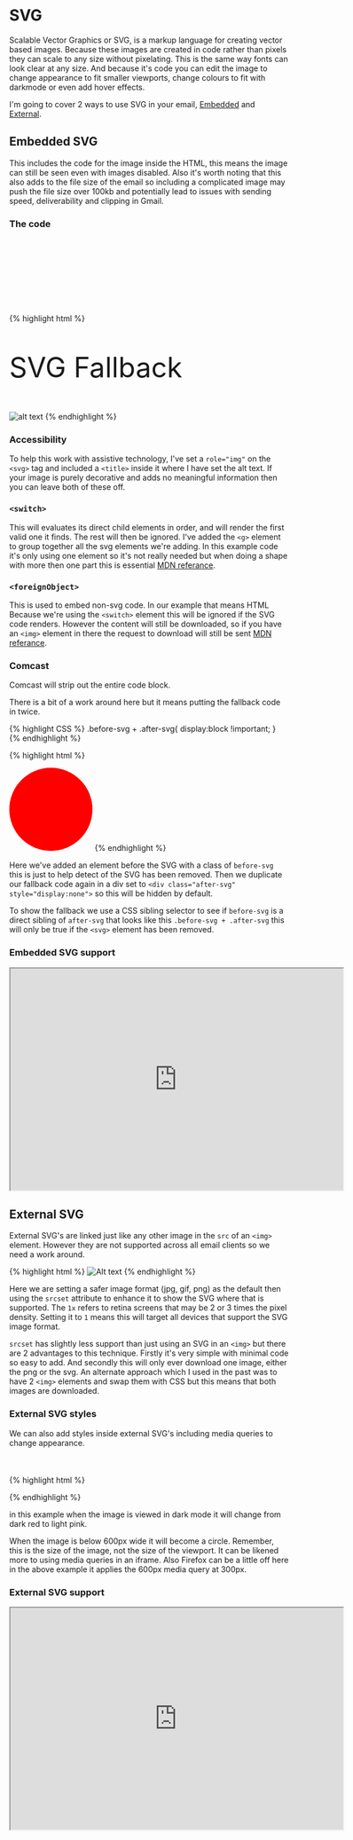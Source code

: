 # SVG

Scalable Vector Graphics or SVG, is a markup language for creating vector based images.  Because these images are created in code rather than pixels they can scale to any size without pixelating.  This is the same way fonts can look clear at any size.  And because it's code you can edit the image to change appearance to fit smaller viewports, change colours to fit with darkmode or even add hover effects.

I'm going to cover 2 ways to use SVG in your email, [Embedded](#embedded-svg) and [External](#external-svg).

## Embedded SVG
This includes the code for the image inside the HTML, this means the image can still be seen even with images disabled. Also it's worth noting that this also adds to the file size of the email so including a complicated image may push the file size over 100kb and potentially lead to issues with sending speed, deliverability and clipping in Gmail.


### The code
{% highlight html %}
<svg width="150" height="150" role="img">
  <title>Alt text</title>
  <switch>
    <g>
      <circle cx="75" cy="75" r="75" fill="red" />
    </g>
    <foreignObject>
      <p style="font-size:50px">SVG Fallback</p>
      <img src="https://dummyimage.com/100x100/00FF00/fff&text=fallback" alt="alt text">
    </foreignObject>
  </switch>
</svg>
{% endhighlight %}

### Accessibility
To help this work with assistive technology, I've set a `role="img"` on the `<svg>` tag and included a `<title>` inside it where I have set the alt text.  If your image is purely decorative and adds no meaningful information then you can leave both of these off.

### `<switch>`
This will evaluates its direct child elements in order, and will render the first valid one it finds. The rest will then be ignored. I've added the `<g>` element to group together all the svg elements we're adding.  In this example code it's only using one element so it's not really needed but when doing a shape with more then one part this is essential [MDN referance](https://developer.mozilla.org/en-US/docs/Web/SVG/Element/switch).


### `<foreignObject>`
This is used to embed non-svg code.  In our example that means HTML  Because we're using the `<switch>` element this will be ignored if the SVG code renders.  However the content will still be downloaded, so if you have an `<img>` element in there the request to download will still be sent [MDN referance](https://developer.mozilla.org/en-US/docs/Web/SVG/Element/foreignObject).


### Comcast
Comcast will strip out the entire code block.

There is a bit of a work around here but it means putting the fallback code in twice.


{% highlight CSS %}
.before-svg + .after-svg{
  display:block !important;
}
{% endhighlight %}

{% highlight html %}
<div class="before-svg"></div>
<svg width="150" height="150" role="img">
  <title>Alt text</title>
  <switch>
    <g>
      <circle cx="75" cy="75" r="75" fill="red" />
    </g>
    <foreignObject>
      <p style="font-size:50px">SVG Fallback</p>
      <img src="https://dummyimage.com/100x100/00FF00/fff&text=fallback" alt="alt text">
    </foreignObject>
  </switch>
</svg>
<div class="after-svg" style="display:none">
  <p style="font-size:50px">SVG Fallback</p>
  <img src="https://dummyimage.com/100x100/00FF00/fff&text=fallback" alt="alt text">
</div>
{% endhighlight %}

Here we've added an element before the SVG with a class of `before-svg` this is just to help detect of the SVG has been removed.  Then we duplicate our fallback code again in a div set to `<div class="after-svg" style="display:none">` so this will be hidden by default.

To show the fallback we use a CSS sibling selector to see if `before-svg` is a direct sibling of `after-svg` that looks like this `.before-svg + .after-svg` this will only be true if the `<svg>` element has been removed.

### Embedded SVG support
<iframe src="https://embed.caniemail.com/html-svg/" width="600" height="400" class="caniemail" title="Embedded SVG support from caniemail.com"></iframe>

## External SVG
External SVG's are linked just like any other image in the `src` of an `<img>` element. However they are not supported across all email clients so we need a work around.

{% highlight html %}
<img src="/image.png" srcset="/image.svg 1x" alt="Alt text">
{% endhighlight %}

Here we are setting a safer image format (jpg, gif, png) as the default then using the `srcset` attribute to enhance it to show the SVG where that is supported. The `1x` refers to retina screens that may be 2 or 3 times the pixel density.  Setting it to `1` means this will target all devices that support the SVG image format.

`srcset` has slightly less support than just using an SVG in an `<img>` but there are 2 advantages to this technique. Firstly it's very simple with minimal code so easy to add. And secondly this will only ever download one image, either the png or the svg.  An alternate approach which I used in the past was to have 2 `<img>` elements and swap them with CSS but this means that both images are downloaded.

### External SVG styles
We can also add styles inside external SVG's including media queries to change appearance.

{% highlight html %}
<svg width="50" height="50" viewBox="0 0 50 50" xmlns="http://www.w3.org/2000/svg">
  <style>
    rect {fill: #a00;}
    @media (prefers-color-scheme: dark) {
      rect {fill: #fab;}
    }
    @media screen and (max-width: 600px){
      rect{rx: 50%;}
    }
  </style>
  <rect width="50" height="50" rx="5"/>
</svg>
{% endhighlight %}


in this example when the image is viewed in dark mode it will change from dark red to light pink.  

When the image is below 600px wide it will become a circle. Remember, this is the size of the image, not the size of the viewport.  It can be likened more to using media queries in an iframe. Also Firefox can be a little off here in the above example it applies the 600px media query at 300px.


### External SVG support
<iframe src="https://embed.caniemail.com/image-svg/" width="600" height="400" class="caniemail" title="External SVG support from caniemail.com"></iframe>

<!-- ## Base64 SVG -->
